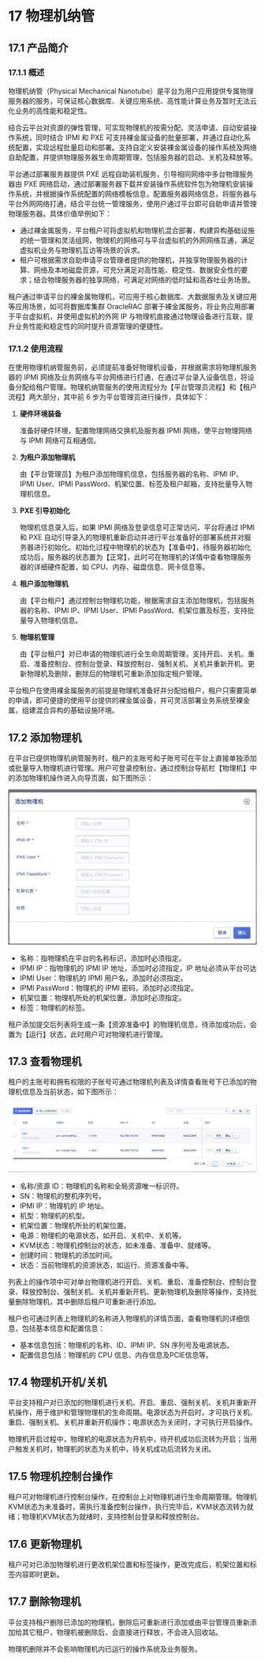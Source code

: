 # 17 物理机纳管

## 17.1 产品简介

### 17.1.1 概述

物理机纳管（Physical Mechanical Nanotube）是平台为用户应用提供专属物理服务器的服务，可保证核心数据库、关键应用系统、高性能计算业务及暂时无法云化业务的高性能和稳定性。

结合云平台对资源的弹性管理，可实现物理机的按需分配、灵活申请、自动安装操作系统，同时结合 IPMI 和 PXE 可支持裸金属设备的批量部署，并通过自动化系统配置，实现远程批量启动和部署。支持自定义安装裸金属设备的操作系统及网络自助配置，并提供物理服务器生命周期管理，包括服务器的启动、关机及释放等。

平台通过部署服务器提供 PXE 远程自助装机服务，引导相同网络中多台物理服务器由 PXE 网络启动，通过部署服务器下载并安装操作系统软件包为物理机安装操作系统，并根据操作系统配置的网络模板信息，配置服务器网络信息，将服务器与平台外网网络打通，结合平台统一管理服务，使用户通过平台即可自助申请并管理物理服务器。具体价值举例如下：

* 通过裸金属服务，平台租户可将虚拟机和物理机混合部署，构建异构基础设施的统一管理和灵活组网，物理机的网络可与平台虚拟机的外网网络互通，满足虚拟机业务与物理机互访等场景的诉求。
* 租户可根据需求自助申请平台管理者提供的物理机，并独享物理服务器的计算、网络及本地磁盘资源，可充分满足对高性能、稳定性、数据安全性的要求；结合物理服务器的独享网络，可满足对网络的低时延和高吞吐业务场景。

租户通过申请平台的裸金属物理机，可应用于核心数据库、大数据服务及关键应用等应用场景，如可将数据库集群 OracleRAC 部署于裸金属服务，将业务应用部署于平台虚拟机，并使用虚拟机的外网 IP 与物理机直接通过物理设备进行互联，提升业务性能和稳定性的同时提升资源管理的便捷性。

### 17.1.2 使用流程

在使用物理机纳管服务前，必须提前准备好物理机设备，并根据需求将物理机服务器的 IPMI 网络及业务网络与平台网络进行打通，在通过平台录入设备信息，将设备分配给租户管理。物理机纳管服务的使用流程分为【平台管理员流程】和【租户流程】两大部分，其中前 6 步为平台管理员进行操作，具体如下：

1. **硬件环境装备**

   准备好硬件环境，配置物理网络交换机及服务器 IPMI 网络，使平台物理网络与 IPMI 网络可互相通信。

2. **为租户添加物理机**

   由【平台管理员】为租户添加物理机信息，包括服务器的名称、IPMI IP、IPMI User、IPMI PassWord、机架位置、标签及租户邮箱，支持批量导入物理机信息。

3. **PXE 引导初始化**

   物理机信息录入后，如果 IPMI 网络及登录信息可正常访问，平台将通过 IPMI 和 PXE 自动引导录入的物理机重新启动并进行平台准备好的部署系统并对服务器进行初始化。初始化过程中物理机的状态为【准备中】，待服务器初始化成功后，服务器的状态置为【正常】，此时可在物理机的详情中查看物理服务器的详细硬件配置，如 CPU、内存、磁盘信息、网卡信息等。

7. **租户添加物理机**

   由【平台租户】通过控制台物理机功能，根据需求自主添加物理机，包括服务器的名称、IPMI IP、IPMI User、IPMI PassWord、机架位置及标签，支持批量导入物理机信息。

9. **物理机管理**

   由【平台租户】对已申请的物理机进行全生命周期管理，支持开启、关机、重启、准备控制台、控制台登录、释放控制台、强制关机、关机并重新开机、更新物理机及删除，删除后的物理机可重新添加指定租户管理。

平台租户在使用裸金属服务的前提是物理机准备好并分配给租户，租户只需要简单的申请，即可便捷的使用平台提供的裸金属设备，并可灵活部署业务系统至裸金属，组建混合异构的基础设施环境。

## 17.2 添加物理机

在平台已提供物理机纳管服务时，租户的主账号和子账号可在平台上直接单独添加或批量导入物理机进行管理。用户可登录控制台，通过控制台导航栏【物理机】中的添加物理机操作进入向导页面，如下图所示：

![applybms](../images/userguide/applybms.png)

* 名称：指物理机在平台的名称标识，添加时必须指定。
* IPMI IP：指物理机的 IPMI IP 地址，添加时必须指定，IP 地址必须从平台可达
* IPMI User：物理机的 IPMI 用户名，添加时必须指定。
* IPMI PassWord：物理机的 IPMI 密码，添加时必须指定。
* 机架位置：物理机所处的机架位置，添加时必须指定。
* 标签：物理机的标签。

租户添加提交后列表将生成一条【资源准备中】的物理机信息，待添加成功后，会置为【运行】状态，此时用户可对物理机进行管理。

## 17.3 查看物理机

租户的主账号和拥有权限的子账号可通过物理机列表及详情查看账号下已添加的物理机信息及当前状态，如下图所示：

![bmslist](../images/userguide/bmslist.png)

* 名称/资源 ID：物理机的名称和全局资源唯一标识符。
* SN：物理机的整机序列号。
* IPMI IP：物理机的 IP 地址。
* 机型：物理机的机型。
* 机架位置：物理机所处的机架位置。
* 电源：物理机的电源状态，如开启、关机中、关机等。
* KVM状态：物理机控制台的状态，如未准备、准备中、就绪等。
* 创建时间：物理机的添加时间。
* 状态：当前物理机的资源状态，如运行、资源准备中等。

列表上的操作项中可对单台物理机进行开启、关机、重启、准备控制台、控制台登录、释放控制台、强制关机、关机并重新开机、更新物理机及删除等操作，支持批量删除物理机，其中删除后租户可重新进行添加。

租户也可通过列表上物理机的名称进入物理机的详情页面，查看物理机的详细信息，包括基本信息和配置信息：

* 基本信息包括：物理机的名称、ID、IPMI IP、SN 序列号及电源状态。
* 配置信息包括：物理机的 CPU 信息、内存信息及PCIE信息等。

## 17.4 物理机开机/关机

平台支持租户对已添加的物理机进行关机、开启、重启、强制关机、关机并重新开机操作，用于维护和管理物理机的生命周期。电源状态为开启时，才可执行关机、重启、强制关机、关机并重新开机操作；电源状态为关闭时，才可执行开启操作。

物理机开启过程中，物理机的电源状态为开机中，待开机成功后流转为开启；当用户触发关机时，物理机的状态为关机中，待关机成功后流转为关闭。

## 17.5 物理机控制台操作

租户可对物理机进行控制台操作，在控制台上对物理机进行生命周期管理。物理机KVM状态为未准备时，需执行准备控制台操作，执行完毕后，KVM状态流转为就绪；物理机KVM状态为就绪时，支持控制台登录和释放控制台。

## 17.6 更新物理机

租户可对已添加物理机进行更改机架位置和标签操作，更改完成后，机架位置和标签内容即时更新。

## 17.7 删除物理机

平台支持租户删除已添加的物理机，删除后可重新进行添加或由平台管理员重新添加给其它租户，物理机被删除后，会直接进行释放，不会进入回收站。

物理机删除并不会影响物理机内已运行的操作系统及业务服务。

